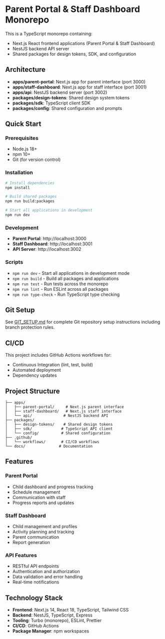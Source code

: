 # Parent Portal & Staff Dashboard Monorepo

This is a TypeScript monorepo containing:
- Next.js React frontend applications (Parent Portal & Staff Dashboard)  
- NestJS backend API server
- Shared packages for design tokens, SDK, and configuration

## Architecture
- **apps/parent-portal**: Next.js app for parent interface (port 3000)
- **apps/staff-dashboard**: Next.js app for staff interface (port 3001)  
- **apps/api**: NestJS backend server (port 3002)
- **packages/design-tokens**: Shared design system tokens
- **packages/sdk**: TypeScript client SDK
- **packages/config**: Shared configuration and prompts

## Quick Start

### Prerequisites
- Node.js 18+ 
- npm 10+
- Git (for version control)

### Installation
```bash
# Install dependencies
npm install

# Build shared packages
npm run build:packages

# Start all applications in development
npm run dev
```

### Development
- **Parent Portal**: http://localhost:3000
- **Staff Dashboard**: http://localhost:3001  
- **API Server**: http://localhost:3002

### Scripts
- `npm run dev` - Start all applications in development mode
- `npm run build` - Build all packages and applications
- `npm run test` - Run tests across the monorepo
- `npm run lint` - Run ESLint across all packages
- `npm run type-check` - Run TypeScript type checking

## Git Setup
See [GIT_SETUP.md](GIT_SETUP.md) for complete Git repository setup instructions including branch protection rules.

## CI/CD
This project includes GitHub Actions workflows for:
- Continuous Integration (lint, test, build)
- Automated deployment
- Dependency updates

## Project Structure
```
├── apps/
│   ├── parent-portal/     # Next.js parent interface
│   ├── staff-dashboard/   # Next.js staff interface  
│   └── api/              # NestJS backend API
├── packages/
│   ├── design-tokens/    # Shared design tokens
│   ├── sdk/             # TypeScript API client
│   └── config/          # Shared configuration
├── .github/
│   └── workflows/       # CI/CD workflows
└── docs/               # Documentation
```

## Features

### Parent Portal
- Child dashboard and progress tracking
- Schedule management
- Communication with staff  
- Progress reports and updates

### Staff Dashboard
- Child management and profiles
- Activity planning and tracking
- Parent communication
- Report generation

### API Features
- RESTful API endpoints
- Authentication and authorization
- Data validation and error handling
- Real-time notifications

## Technology Stack
- **Frontend**: Next.js 14, React 18, TypeScript, Tailwind CSS
- **Backend**: NestJS, TypeScript, Express
- **Tooling**: Turbo (monorepo), ESLint, Prettier
- **CI/CD**: GitHub Actions
- **Package Manager**: npm workspaces